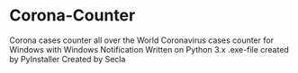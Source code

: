 # Corona-Counter
 Corona cases counter all over the World
 Coronavirus cases counter for Windows with Windows Notification
 Written on Python 3.x
 .exe-file created by PyInstaller
 Created by Secla